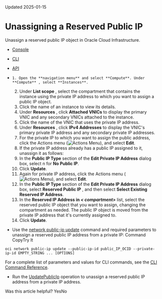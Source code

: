 Updated 2025-01-15
# Unassigning a Reserved Public IP
Unassign a reserved public IP object in Oracle Cloud Infrastructure.
  * [Console](https://docs.oracle.com/en-us/iaas/Content/Network/Tasks/reserved-public-ip-unassign.htm)
  * [CLI](https://docs.oracle.com/en-us/iaas/Content/Network/Tasks/reserved-public-ip-unassign.htm)
  * [API](https://docs.oracle.com/en-us/iaas/Content/Network/Tasks/reserved-public-ip-unassign.htm)


  *     1. Open the **navigation menu** and select **Compute**. Under **Compute** , select **Instances**.
    2. Under **List scope** , select the compartment that contains the instance using the private IP address to which you want to assign a public IP object.
    3. Click the name of an instance to view its details.
    4. Under **Resources** , click **Attached VNICs** to display the primary VNIC and any secondary VNICs attached to the instance.
    5. Click the name of the VNIC that uses the private IP address.
    6. Under **Resources** , click **IPv4 Addresses** to display the VNIC's primary private IP address and any secondary private IP addresses.
    7. For the private IP to which you want to assign the public address, click the Actions menu (![Actions Menu](https://docs.oracle.com/en-us/iaas/Content/libraries/global-images/actions-menu.png)), and select **Edit**.
    8. If the private IP address already has a public IP assigned to it, unassign it as follows: 
      1. In the **Public IP Type** section of the **Edit Private IP Address** dialog box, select n for **No Public IP**. 
      2. Click **Update**.
      3. Again for private IP address, click the Actions menu (![Actions Menu](https://docs.oracle.com/en-us/iaas/Content/libraries/global-images/actions-menu.png)), and select **Edit**.
    9. In the **Public IP Type** section of the **Edit Private IP Address** dialog box, select **Reserved Public IP** , and then select **Select Existing Reserved IP Address**. 
    10. In the **Reserved IP Address in _< compartment>_** list, select the reserved public IP object that you want to assign, changing the compartment as needed. 
The public IP object is moved from the private IP address that it's currently assigned to. 
    11. Click **Update**. 
  * Use the [network public-ip update](https://docs.oracle.com/iaas/tools/oci-cli/latest/oci_cli_docs/cmdref/network/public-ip/update.html) command and required parameters to unassign a reserved public IP address from a private IP:
Command
CopyTry It
```
oci network public-ip update --public-ip-id public_IP_OCID --private-ip-id EMPTY_STRING ... [OPTIONS]
```

For a complete list of parameters and values for CLI commands, see the [CLI Command Reference](https://docs.oracle.com/iaas/tools/oci-cli/latest).
  * Run the [UpdatePublicIp](https://docs.oracle.com/iaas/api/#/en/iaas/latest/PublicIp/UpdatePublicIp) operation to unassign a reserved public IP address from a private IP address.


Was this article helpful?
YesNo

